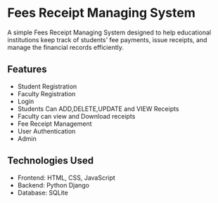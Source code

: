 # Fees Receipt Managing System

A simple Fees Receipt Managing System designed to help educational institutions keep track of students' fee payments, issue receipts, and manage the financial records efficiently.

## Features

- Student Registration
- Faculty Registration
- Login
- Students Can ADD,DELETE,UPDATE and VIEW Receipts
- Faculty can view and Download receipts
- Fee Receipt Management
- User Authentication
- Admin

## Technologies Used

- Frontend: HTML, CSS, JavaScript
- Backend: Python Django
- Database: SQLite
